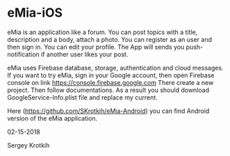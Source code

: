 # eMia-iOS

eMia is an application like a forum. You can post topics with a title, description and a body, attach a photo.
You can register as an user and then sign in. You can edit your profile.
The App will sends you push-notification if another user likes your post.

eMia uses Firebase database, storage, authentication and cloud messages.
If you want to try eMia, sign in your Google account, then open Firebase console on link https://console.firebase.google.com
There create a new project. Then follow documentations. As a result you should download GoogleService-Info.plist file and replace my current.

Here (https://github.com/SKrotkih/eMia-Android) you can find Android version of the eMia application.

02-15-2018

Sergey Krotkih
